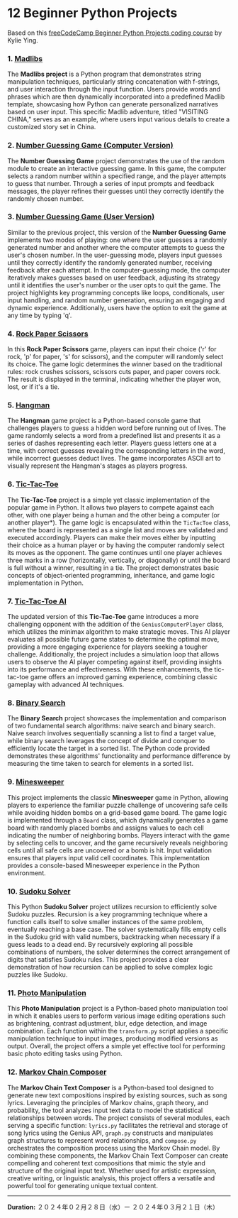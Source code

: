 # 12 Beginner Python Projects

Based on this [freeCodeCamp Beginner Python Projects coding course](https://youtu.be/8ext9G7xspg?si=0wxN4enC_zf7KdcQ) by Kylie Ying.


### 1. [Madlibs](01_madlibs/)

The **Madlibs project** is a Python program that demonstrates string manipulation techniques, particularly string concatenation with f-strings, and user interaction through the input function. Users provide words and phrases which are then dynamically incorporated into a predefined Madlib template, showcasing how Python can generate personalized narratives based on user input. This specific Madlib adventure, titled "VISITING CHINA," serves as an example, where users input various details to create a customized story set in China.


### 2. [Number Guessing Game (Computer Version)](02_number_guessing_game_computer/)

The **Number Guessing Game** project demonstrates the use of the random module to create an interactive guessing game. In this game, the computer selects a random number within a specified range, and the player attempts to guess that number. Through a series of input prompts and feedback messages, the player refines their guesses until they correctly identify the randomly chosen number.


### 3. [Number Guessing Game (User Version)](03_number_guessing_game_user/)

Similar to the previous project, this version of the **Number Guessing Game** implements two modes of playing: one where the user guesses a randomly generated number and another where the computer attempts to guess the user's chosen number. In the user-guessing mode, players input guesses until they correctly identify the randomly generated number, receiving feedback after each attempt. In the computer-guessing mode, the computer iteratively makes guesses based on user feedback, adjusting its strategy until it identifies the user's number or the user opts to quit the game. The project highlights key programming concepts like loops, conditionals, user input handling, and random number generation, ensuring an engaging and dynamic experience. Additionally, users have the option to exit the game at any time by typing 'q'.


### 4. [Rock Paper Scissors](04_rock_paper_scissors/)

In this **Rock Paper Scissors** game, players can input their choice ('r' for rock, 'p' for paper, 's' for scissors), and the computer will randomly select its choice. The game logic determines the winner based on the traditional rules: rock crushes scissors, scissors cuts paper, and paper covers rock. The result is displayed in the terminal, indicating whether the player won, lost, or if it's a tie. 


### 5. [Hangman](05_hangman/)

The **Hangman** game project is a Python-based console game that challenges players to guess a hidden word before running out of lives. The game randomly selects a word from a predefined list and presents it as a series of dashes representing each letter. Players guess letters one at a time, with correct guesses revealing the corresponding letters in the word, while incorrect guesses deduct lives. The game incorporates ASCII art to visually represent the Hangman's stages as players progress.


### 6. [Tic-Tac-Toe](06_tic_tac_toe/)

The **Tic-Tac-Toe** project is a simple yet classic implementation of the popular game in Python. It allows two players to compete against each other, with one player being a human and the other being a computer (or another player*). The game logic is encapsulated within the `TicTacToe` class, where the board is represented as a single list and moves are validated and executed accordingly. Players can make their moves either by inputting their choice as a human player or by having the computer randomly select its moves as the opponent. The game continues until one player achieves three marks in a row (horizontally, vertically, or diagonally) or until the board is full without a winner, resulting in a tie. The project demonstrates basic concepts of object-oriented programming, inheritance, and game logic implementation in Python.


### 7. [Tic-Tac-Toe AI](07_tic_tac_toe_AI/)

The updated version of this **Tic-Tac-Toe** game introduces a more challenging opponent with the addition of the `GeniusComputerPlayer` class, which utilizes the minimax algorithm to make strategic moves. This AI player evaluates all possible future game states to determine the optimal move, providing a more engaging experience for players seeking a tougher challenge. Additionally, the project includes a simulation loop that allows users to observe the AI player competing against itself, providing insights into its performance and effectiveness. With these enhancements, the tic-tac-toe game offers an improved gaming experience, combining classic gameplay with advanced AI techniques.


### 8. [Binary Search](08_binary_search/)

The **Binary Search** project showcases the implementation and comparison of two fundamental search algorithms: naive search and binary search. Naive search involves sequentially scanning a list to find a target value, while binary search leverages the concept of divide and conquer to efficiently locate the target in a sorted list. The Python code provided demonstrates these algorithms' functionality and performance difference by measuring the time taken to search for elements in a sorted list.
<!-- Through this project, users can understand the logic behind both search algorithms and appreciate the significant efficiency improvement offered by binary search, particularly for large datasets. -->


### 9. [Minesweeper](09_minesweeper/)

This project implements the classic **Minesweeper** game in Python, allowing players to experience the familiar puzzle challenge of uncovering safe cells while avoiding hidden bombs on a grid-based game board. The game logic is implemented through a `Board` class, which dynamically generates a game board with randomly placed bombs and assigns values to each cell indicating the number of neighboring bombs. Players interact with the game by selecting cells to uncover, and the game recursively reveals neighboring cells until all safe cells are uncovered or a bomb is hit. Input validation ensures that players input valid cell coordinates. This implementation provides a console-based Minesweeper experience in the Python environment.


### 10. [Sudoku Solver](10_sudoku_solver/)

This Python **Sudoku Solver** project utilizes recursion to efficiently solve Sudoku puzzles. Recursion is a key programming technique where a function calls itself to solve smaller instances of the same problem, eventually reaching a base case. The solver systematically fills empty cells in the Sudoku grid with valid numbers, backtracking when necessary if a guess leads to a dead end. By recursively exploring all possible combinations of numbers, the solver determines the correct arrangement of digits that satisfies Sudoku rules. This project provides a clear demonstration of how recursion can be applied to solve complex logic puzzles like Sudoku.


### 11. [Photo Manipulation](11_photo_manipulation/)

This **Photo Manipulation** project is a Python-based photo manipulation tool in which it enables users to perform various image editing operations such as brightening, contrast adjustment, blur, edge detection, and image combination. Each function within the `transform.py` script applies a specific manipulation technique to input images, producing modified versions as output. Overall, the project offers a simple yet effective tool for performing basic photo editing tasks using Python.

### 12. [Markov Chain Composer](12_markov_chain_composer/)

The **Markov Chain Text Composer** is a Python-based tool designed to generate new text compositions inspired by existing sources, such as song lyrics. Leveraging the principles of Markov chains, graph theory, and probability, the tool analyzes input text data to model the statistical relationships between words. The project consists of several modules, each serving a specific function: `lyrics.py` facilitates the retrieval and storage of song lyrics using the Genius API, `graph.py` constructs and manipulates graph structures to represent word relationships, and `compose.py` orchestrates the composition process using the Markov Chain model. By combining these components, the Markov Chain Text Composer can create compelling and coherent text compositions that mimic the style and structure of the original input text. Whether used for artistic expression, creative writing, or linguistic analysis, this project offers a versatile and powerful tool for generating unique textual content.

---
**Duration:** ２０２４年０２月２８日（水）ー ２０２４年０３月２１日（木）